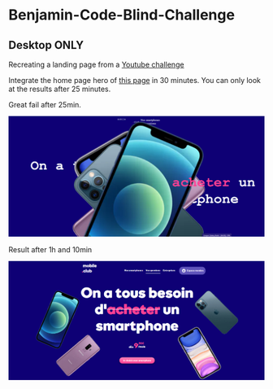 # Benjamin-Code-Blind-Challenge

## Desktop ONLY

Recreating a landing page from a [Youtube challenge](https://www.youtube.com/watch?v=DNQM-VmjoBQ)

Integrate the home page hero of [this page](mobile.club) in 30 minutes. You can only look at the results after 25 minutes.

Great fail after 25min. 

![First result](./img/first-test-blind-challenge.png)

Result after 1h and 10min

![Second Result](./img/second-test-blind-test.png)